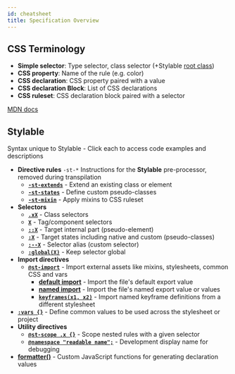 ```yaml
---
id: cheatsheet
title: Specification Overview
---
```


## CSS Terminology

- **Simple selector**: Type selector, class selector (+Stylable [root class](../references/root.md))
- **CSS property**: Name of the rule (e.g. color)
- **CSS declaration**: CSS property paired with a value
- **CSS declaration Block**: List of CSS declarations
- **CSS ruleset**: CSS declaration block paired with a selector

[MDN docs](https://developer.mozilla.org/en-US/docs/Learn/CSS/Introduction_to_CSS/Syntax#CSS_Declarations)

## Stylable

Syntax unique to Stylable - Click each to access code examples and descriptions

- **Directive rules** `-st-*` Instructions for the **Stylable** pre-processor, removed during transpilation
  - [**`-st-extends`**](../references/extend-stylesheet.md) - Extend an existing class or element
  - [**`-st-states`**](../references/pseudo-classes.md) - Define custom pseudo-classes
  - [**`-st-mixin`**](../references/mixins.md) - Apply mixins to CSS ruleset
- **Selectors**
  - [**`.xX`**](../references/class-selectors.md) - Class selectors
  - [**`X`**](../references/tag-selectors.md) - Tag/component selectors
  - [**`::X`**](../references/pseudo-elements.md) - Target internal part (pseudo-element)
  - [**`:X`**](../references/pseudo-classes.md) - Target states including native and custom (pseudo-classes)
  - [**`:--X`**](../references/custom-selectors.md) - Selector alias (custom selector)
  - [**`:global(X)`**](../references/global-selectors.md) - Keep selector global
- **Import directives**
  - [**`@st-import`**](../references/imports.md) - Import external assets like mixins, stylesheets, common CSS and vars
    - [**default import**](../references/imports.md#import-the-default-export-of-a-local-reference-stylesheet-for-use-in-the-scoped-stylesheet) - Import the file's default export value
    - [**named import**](../references/imports.md#import-named-parts-from-a-local-stylesheet) - Import the file's named export value or values
    - [**`keyframes(x1, x2)`**](../references/keyframes.md#imports-and-exports) - Import named keyframe definitions from a different stylesheet
- [**`:vars {}`**](../references/variables.md) - Define common values to be used across the stylesheet or project
- **Utility directives**
  - [**`@st-scope .x {}`**](../references/st-scope.md) - Scope nested rules with a given selector
  - [**`@namespace "readable name";`**](../references/namespace.md) - Development display name for debugging
- [**formatter()**](../references/formatters.md) - Custom JavaScript functions for generating declaration values
